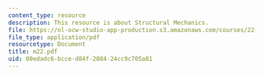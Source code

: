 ```yaml
---
content_type: resource
description: This resource is about Structural Mechanics.
file: https://ol-ocw-studio-app-production.s3.amazonaws.com/courses/22-314j-structural-mechanics-in-nuclear-power-technology-fall-2006/00edadc6bcced84f208424cc9c705a81_m22.pdf
file_type: application/pdf
resourcetype: Document
title: m22.pdf
uid: 00edadc6-bcce-d84f-2084-24cc9c705a81
---
```

